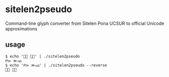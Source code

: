 # sitelen2pseudo
Command-line glyph converter from Sitelen Pona UCSUR to official Unicode approximations

## usage
```
$ echo '󱤴󱤃 󱤉󱦀' | ./sitelen2pseudo 
ᑭ⭄ ≫ഫ
$ echo 'ᑭ⭄ ≫ഫ' | ./sitelen2pseudo --reverse
󱤴󱤃 󱤉󱦀
```
